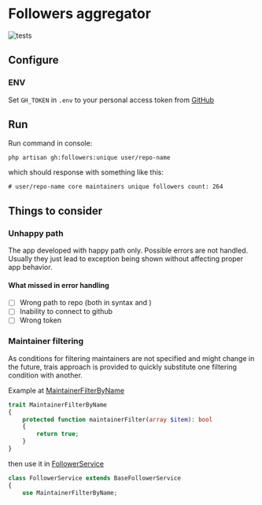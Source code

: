 # Followers aggregator

![tests](https://github.com/asahnoln/ds-test/workflows/tests/badge.svg)

## Configure

### ENV

Set `GH_TOKEN` in `.env` to your personal access token from [GitHub](https://github.com/settings/personal-access-tokens/new)

## Run

Run command in console:

```fish
php artisan gh:followers:unique user/repo-name
```

which should response with something like this:

```fish
# user/repo-name core maintainers unique followers count: 264
```

## Things to consider

### Unhappy path

The app developed with happy path only. Possible errors are not handled. Usually they just lead to exception being shown without affecting proper app behavior.

#### What missed in error handling

- [ ] Wrong path to repo (both in syntax and )
- [ ] Inability to connect to github
- [ ] Wrong token

### Maintainer filtering

As conditions for filtering maintainers are not specified and might change in the future, trais approach is provided to quickly substitute one filtering condition with another.

Example at [MaintainerFilterByName](./app/Services/Traits/MaintainerFilterByName.php)

```php
trait MaintainerFilterByName
{
    protected function maintainerFilter(array $item): bool
    {
        return true;
    }
}
```

then use it in [FollowerService](./app/Services/FollowerService.php)

```php
class FollowerService extends BaseFollowerService
{
    use MaintainerFilterByName;
```
